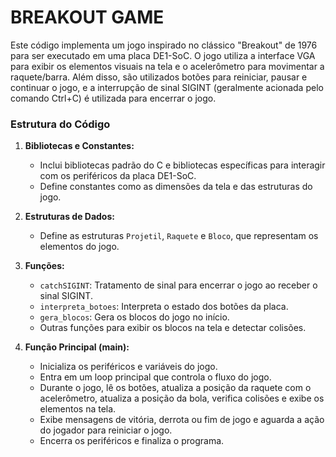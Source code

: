 # BREAKOUT GAME

Este código implementa um jogo inspirado no clássico "Breakout" de 1976 para ser executado em uma placa DE1-SoC. O jogo utiliza a interface VGA para exibir os elementos visuais na tela e o acelerômetro para movimentar a raquete/barra. Além disso, são utilizados botões para reiniciar, pausar e continuar o jogo, e a interrupção de sinal SIGINT (geralmente acionada pelo comando Ctrl+C) é utilizada para encerrar o jogo.

### Estrutura do Código

1. **Bibliotecas e Constantes:**
   - Inclui bibliotecas padrão do C e bibliotecas específicas para interagir com os periféricos da placa DE1-SoC.
   - Define constantes como as dimensões da tela e das estruturas do jogo.

2. **Estruturas de Dados:**
   - Define as estruturas `Projetil`, `Raquete` e `Bloco`, que representam os elementos do jogo.

3. **Funções:**
   - `catchSIGINT`: Tratamento de sinal para encerrar o jogo ao receber o sinal SIGINT.
   - `interpreta_botoes`: Interpreta o estado dos botões da placa.
   - `gera_blocos`: Gera os blocos do jogo no início.
   - Outras funções para exibir os blocos na tela e detectar colisões.

4. **Função Principal (main):**
   - Inicializa os periféricos e variáveis do jogo.
   - Entra em um loop principal que controla o fluxo do jogo.
   - Durante o jogo, lê os botões, atualiza a posição da raquete com o acelerômetro, atualiza a posição da bola, verifica colisões e exibe os elementos na tela.
   - Exibe mensagens de vitória, derrota ou fim de jogo e aguarda a ação do jogador para reiniciar o jogo.
   - Encerra os periféricos e finaliza o programa.

